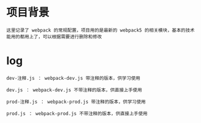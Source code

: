 # 项目背景

    这里记录了 webpack 的常规配置，项目用的是最新的 webpack5 的相关模块，基本的技术能用的都用上了，可以根据需要进行删除和修改

# log

    dev-注释.js ： webpack-dev.js 带注释的版本，供学习使用

    dev.js ： webpack-dev.js 不带注释的版本，供直接上手使用

    prod-注释.js ： webpack-prod.js 带注释的版本，供学习使用

    prod.js ： webpack-prod.js 不带注释的版本，供直接上手使用
